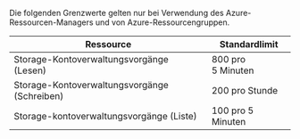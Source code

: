 Die folgenden Grenzwerte gelten nur bei Verwendung des Azure-Ressourcen-Managers und von Azure-Ressourcengruppen.

Ressource|Standardlimit
---|---
Storage-Kontoverwaltungsvorgänge (Lesen)|800 pro 5 Minuten
Storage-Kontoverwaltungsvorgänge (Schreiben)|200 pro Stunde
Storage-kontoverwaltungsvorgänge (Liste)|100 pro 5 Minuten


